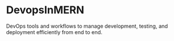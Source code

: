# DevopsInMERN
DevOps tools and workflows to manage development, testing, and deployment efficiently from end to end.
